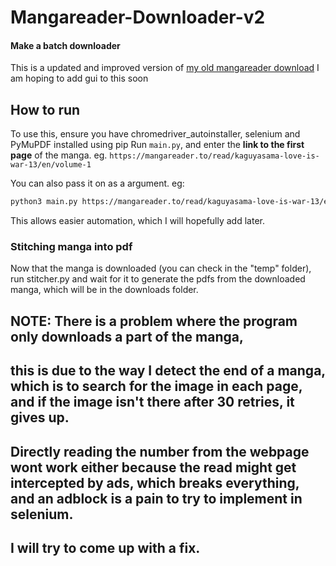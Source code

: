 # Mangareader-Downloader-v2

#### Make a batch downloader
This is a updated and improved version of [my old mangareader download](https://github.com/1s0n/Mangareader.to-downloader)
I am hoping to add gui to this soon

## How to run
To use this, ensure you have chromedriver_autoinstaller, selenium and PyMuPDF installed using pip
Run ```main.py```, and enter the __link to the first page__ of the manga. eg. ```https://mangareader.to/read/kaguyasama-love-is-war-13/en/volume-1```

You can also pass it on as a argument. eg:
```bash
python3 main.py https://mangareader.to/read/kaguyasama-love-is-war-13/en/volume-1
```
This allows easier automation, which I will hopefully add later.


### Stitching manga into pdf
Now that the manga is downloaded (you can check in the "temp" folder), run stitcher.py and wait for it to generate the pdfs from the downloaded manga, which will be in the downloads folder. 


## NOTE: There is a problem where the program only downloads a part of the manga, 
## this is due to the way I detect the end of a manga, which is to search for the image in each page, and if the image isn't there after 30 retries, it gives up.
## Directly reading the number from the webpage wont work either because the read might get intercepted by ads, which breaks everything, and an adblock is a pain to try to implement in selenium.
## I will try to come up with a fix.

